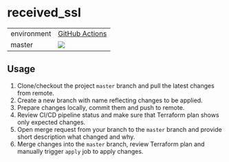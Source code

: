 # received_ssl
<table>
   <tr>
      <td>environment</td>
      <td><a href="https://github.com/HumeniukDenys/receive_ssl/blob/main/.github/workflows/terraform.yml">GitHub Actions</a></td>
   </tr>
   <tr>
      <td>master</td>
      <td><a href="https://github.com/HumeniukDenys/receive_ssl/actions?query=workflow%3Apipeline"><img src="https://github.com/HumeniukDenys/receive_ssl/actions/workflows/terraform.yml/badge.svg?branch=master" /></a></td>
   </tr>
</table>

## Usage

1. Clone/checkout the project `master` branch and pull the latest changes from
remote.
2. Create a new branch with name reflecting changes to be applied.
3. Prepare changes locally, commit them and push to remote.
4. Review CI/CD pipeline status and make sure that Terraform plan shows only
expected changes.
5. Open merge request from your branch to the `master` branch and provide short
description what changed and why.
6. Merge changes into the `master` branch, review Terraform plan and manually
trigger `apply` job to apply changes.
